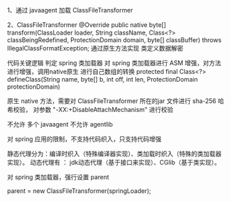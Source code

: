 
1、通过 javaagent 加载 ClassFileTransformer

2、ClassFileTransformer
       @Override
       public native byte[] transform(ClassLoader loader, String className, Class<?> classBeingRedefined, ProtectionDomain domain, byte[] classBuffer) throws IllegalClassFormatException;
  通过原生方法实现 类定义数据解密
  
  代码关键逻辑 判定 spring 类加载器
  对 spring 类加载器进行 ASM 增强，对方法进行增强，调用native原生 进行自己数组的转换
         protected final Class<?> defineClass(String name, byte[] b, int off, int len,
                                              ProtectionDomain protectionDomain)
  
  原生 native 方法，需要对 ClassFileTransformer 所在的jar 文件进行 sha-256 哈希校验，
  对参数  "-XX:+DisableAttachMechanism" 进行校验
  
  不允许 多个 javaagent
  不允许  agentlib
  
  对 spring 应用的限制，不支持代码织入，只支持代码增强
  
  静态代理分为：编译时织入（特殊编译器实现）、类加载时织入（特殊的类加载器实现）。
         动态代理有  ：   jdk动态代理（基于接口来实现）、CGlib（基于类实现）。
  
  对 spring 类加载器，强行设置 parent
  
  parent = new ClassFileTransformer(springLoader); 
  
  
  